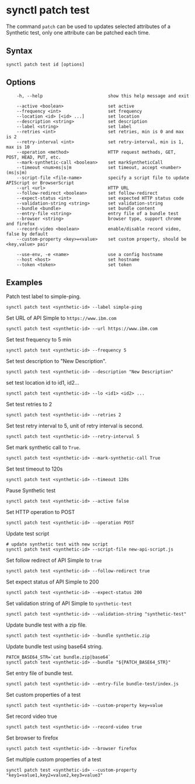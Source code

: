 # synctl patch test
The command `patch` can be used to updates selected attributes of a Synthetic test, only one attribute can be patched each time.

## Syntax
```
synctl patch test id [options]
```

## Options
```
    -h, --help                         show this help message and exit

    --active <boolean>                 set active
    --frequency <int>                  set frequency
    --location <id> [<id> ...]         set location
    --description <string>             set description
    --label <string>                   set label
    --retries <int>                    set retries, min is 0 and max is 2
    --retry-interval <int>             set retry-interval, min is 1, max is 10
    --operation <method>               HTTP request methods, GET, POST, HEAD, PUT, etc.
    --mark-synthetic-call <boolean>    set markSyntheticCall
    --timeout <num>ms|s|m              set timeout, accept <number>(ms|s|m)
    --script-file <file-name>          specify a script file to update APIScript or BrowserScript
    --url <url>                        HTTP URL
    --follow-redirect <boolean>        set follow-redirect
    --expect-status <int>              set expected HTTP status code
    --validation-string <string>       set validation-string
    --bundle <bundle>                  set bundle content
    --entry-file <string>              entry file of a bundle test
    --browser <string>                 browser type, support chrome and firefox
    --record-video <boolean>           enable/disable record video, false by default          
    --custom-property <key>=<value>    set custom property, should be <key,value> pair

    --use-env, -e <name>               use a config hostname
    --host <host>                      set hostname
    --token <token>                    set token
```

## Examples

Patch test label to simple-ping.
```
synctl patch test <synthetic-id> --label simple-ping
```

Set URL of API Simple to `https://www.ibm.com`
```
synctl patch test <synthetic-id> --url https://www.ibm.com
```

Set test frequency to 5 min
```
synctl patch test <synthetic-id> --frequency 5
```

Set test description to "New Description".
```
synctl patch test <synthetic-id> --description "New Description"
```

set test location id to id1, id2...
```
synctl patch test <synthetic-id> --lo <id1> <id2> ...
```

Set test retries to 2
```
synctl patch test <synthetic-id> --retries 2
```

Set test retry interval to 5, unit of retry interval is second.
```
synctl patch test <synthetic-id> --retry-interval 5
```

Set mark synthetic call to `True`.
```
synctl patch test <synthetic-id> --mark-synthetic-call True
```

Set test timeout to 120s
```
synctl patch test <synthetic-id> --timeout 120s
```

Pause Synthetic test
```
synctl patch test <synthetic-id> --active false
```

Set HTTP operation to POST
```
synctl patch test <synthetic-id> --operation POST
```

Update test script
```
# update synthetic test with new script
synctl patch test <synthetic-id> --script-file new-api-script.js
```

Set follow redirect of API Simple to `true`
```
synctl patch test <synthetic-id> --follow-redirect true
```

Set expect status of API Simple to 200
```
synctl patch test <synthetic-id> --expect-status 200
```

Set validation string of API Simple to `synthetic-test`
```
synctl patch test <synthetic-id> --validation-string "synthetic-test"
```

Update bundle test with a zip file.
```
synctl patch test <synthetic-id> --bundle synthetic.zip
```

Update bundle test using base64 string.
```
PATCH_BASE64_STR=`cat bundle.zip|base64`
synctl patch test <synthetic-id> --bundle "${PATCH_BASE64_STR}"
```

Set entry file of bundle test.
```
synctl patch test <synthetic-id> --entry-file bundle-test/index.js
```

Set custom properties of a test
```
synctl patch test <synthetic-id> --custom-property key=value
```

Set record video true
```
synctl patch test <synthetic-id> --record-video true
```

Set browser to firefox
```
synctl patch test <synthetic-id> --browser firefox
```

Set multiple custom properties of a test
```
synctl patch test <synthetic-id> --custom-property "key1=value1,key2=value2,key3=value3"
```
